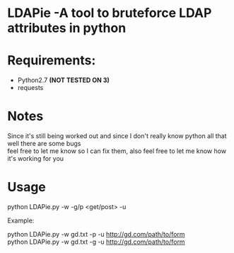 # LDAPie -A tool to bruteforce LDAP attributes in python

# Requirements:

- Python2.7 <b>(NOT TESTED ON 3)</b>
- requests

# Notes

Since it's still being worked out and since I don't really know python all that well there are some bugs<br>
feel free to let me know so I can fix them, also feel free to let me know how it's working for you<br>

# Usage
python LDAPie.py -w <wordlist> -g/p <get/post> -u <url>

Example:

python LDAPie.py -w gd.txt -p -u http://gd.com/path/to/form<br>
python LDAPie.py -w gd.txt -g -u http://gd.com/path/to/form
